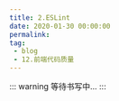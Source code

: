 ```yaml
---
title: 2.ESLint
date: 2020-01-30 00:00:00
permalink: 
tag: 
 - blog
 - 12.前端代码质量
---
```


::: warning
等待书写中...
:::